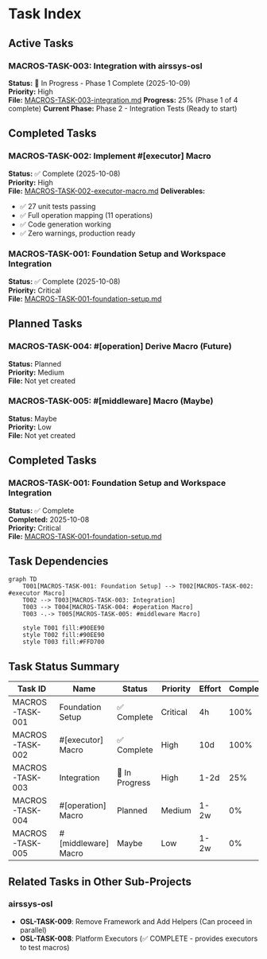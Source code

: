 # Task Index

## Active Tasks

### MACROS-TASK-003: Integration with airssys-osl
**Status:** 🔄 In Progress - Phase 1 Complete (2025-10-09)  
**Priority:** High  
**File:** [MACROS-TASK-003-integration.md](./MACROS-TASK-003-integration.md)
**Progress:** 25% (Phase 1 of 4 complete)
**Current Phase:** Phase 2 - Integration Tests (Ready to start)

## Completed Tasks

### MACROS-TASK-002: Implement #[executor] Macro
**Status:** ✅ Complete (2025-10-08)  
**Priority:** High  
**File:** [MACROS-TASK-002-executor-macro.md](./MACROS-TASK-002-executor-macro.md)
**Deliverables:**
- ✅ 27 unit tests passing
- ✅ Full operation mapping (11 operations)
- ✅ Code generation working
- ✅ Zero warnings, production ready

### MACROS-TASK-001: Foundation Setup and Workspace Integration
**Status:** ✅ Complete (2025-10-08)  
**Priority:** Critical  
**File:** [MACROS-TASK-001-foundation-setup.md](./MACROS-TASK-001-foundation-setup.md)

## Planned Tasks

### MACROS-TASK-004: #[operation] Derive Macro (Future)
**Status:** Planned  
**Priority:** Medium  
**File:** Not yet created

### MACROS-TASK-005: #[middleware] Macro (Maybe)
**Status:** Maybe  
**Priority:** Low  
**File:** Not yet created

## Completed Tasks

### MACROS-TASK-001: Foundation Setup and Workspace Integration
**Status:** ✅ Complete  
**Completed:** 2025-10-08  
**Priority:** Critical  
**File:** [MACROS-TASK-001-foundation-setup.md](./MACROS-TASK-001-foundation-setup.md)

## Task Dependencies

```mermaid
graph TD
    T001[MACROS-TASK-001: Foundation Setup] --> T002[MACROS-TASK-002: #executor Macro]
    T002 --> T003[MACROS-TASK-003: Integration]
    T003 --> T004[MACROS-TASK-004: #operation Macro]
    T003 -.-> T005[MACROS-TASK-005: #middleware Macro]
    
    style T001 fill:#90EE90
    style T002 fill:#90EE90
    style T003 fill:#FFD700
```

## Task Status Summary

| Task ID | Name | Status | Priority | Effort | Completion |
|---------|------|--------|----------|--------|------------|
| MACROS-TASK-001 | Foundation Setup | ✅ Complete | Critical | 4h | 100% |
| MACROS-TASK-002 | #[executor] Macro | ✅ Complete | High | 10d | 100% |
| MACROS-TASK-003 | Integration | 🔄 In Progress | High | 1-2d | 25% |
| MACROS-TASK-004 | #[operation] Macro | Planned | Medium | 1-2w | 0% |
| MACROS-TASK-005 | #[middleware] Macro | Maybe | Low | 1-2w | 0% |

## Related Tasks in Other Sub-Projects

### airssys-osl
- **OSL-TASK-009**: Remove Framework and Add Helpers (Can proceed in parallel)
- **OSL-TASK-008**: Platform Executors (✅ COMPLETE - provides executors to test macros)
